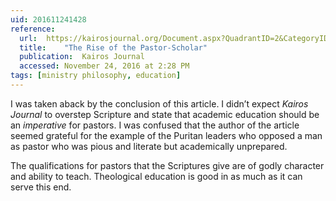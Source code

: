 ```yaml
---
uid: 201611241428
reference:
  url:	https://kairosjournal.org/Document.aspx?QuadrantID=2&CategoryID=7&TopicID=13&DocumentID=5946&L=1
  title:	"The Rise of the Pastor-Scholar"
  publication:	Kairos Journal
  accessed:	November 24, 2016 at 2:28 PM
tags: [ministry philosophy, education]
---
```


I was taken aback by the conclusion of this article. I didn’t expect *Kairos Journal* to overstep Scripture and state that academic education should be an *imperative* for pastors. I was confused that the author of the article seemed grateful for the example of the Puritan leaders who opposed a man as pastor who was pious and literate but academically unprepared.

The qualifications for pastors that the Scriptures give are of godly character and ability to teach. Theological education is good in as much as it can serve this end.
